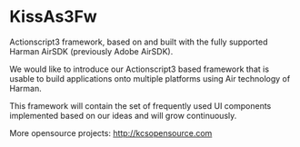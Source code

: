 # KissAs3Fw

Actionscript3 framework, based on and built with the fully supported Harman AirSDK (previously Adobe AirSDK).

We would like to introduce our Actionscript3 based framework that is usable to build applications onto multiple platforms using Air technology of Harman.

This framework will contain the set of frequently used UI components implemented based on our ideas and will grow continuously.

More opensource projects: http://kcsopensource.com
